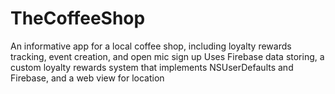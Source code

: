 # TheCoffeeShop
An informative app for a local coffee shop, including loyalty rewards tracking, event creation, and open mic sign up
Uses Firebase data storing, a custom loyalty rewards system that implements NSUserDefaults and Firebase, and a web view for location
